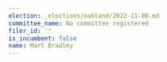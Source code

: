 ```yaml
---
election: _elections/oakland/2022-11-08.md
committee_name: No committee registered
filer_id: ''
is_incumbent: false
name: Mart Bradley
---
```

